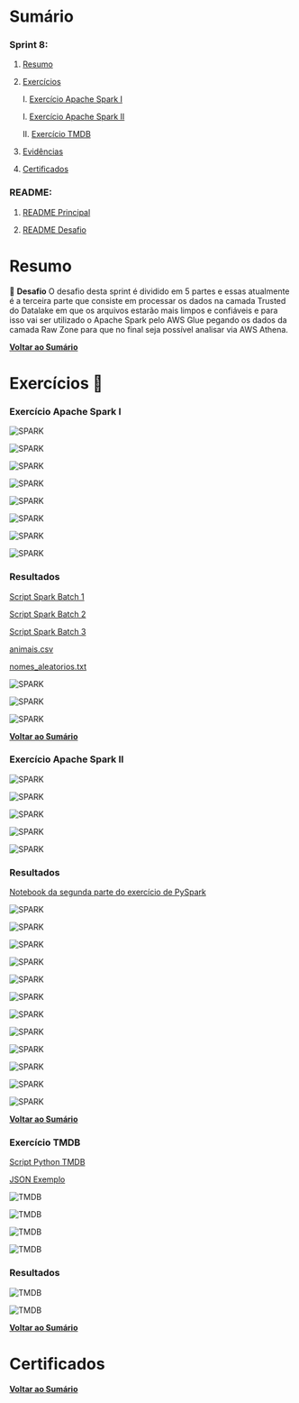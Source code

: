# Sumário

### Sprint 8:

1. [Resumo](#resumo)

2. [Exercícios](#exercícios)

    I.    [Exercício Apache Spark I](#Exercício01)

    I.    [Exercício Apache Spark II](#Exercício02)

    II.   [Exercício TMDB](#Exercício03)

3. [Evidências](#evidências)

4. [Certificados](#certificados)

### README:

1. [README Principal](../README.md)

2. [README Desafio](<Desafio/README.md>)

# Resumo

🎯 **Desafio** O desafio desta sprint é dividido em 5 partes e essas atualmente é a terceira parte que consiste em processar os dados na camada Trusted do Datalake em que os arquivos estarão mais limpos e confiáveis e para isso vai ser utilizado o Apache Spark pelo AWS Glue pegando os dados da camada Raw Zone para que no final seja possível analisar via AWS Athena.

[**Voltar ao Sumário**](#sumário)

# Exercícios 🥋

<a id="Exercício01"></a>

### Exercício Apache Spark I

![SPARK](<../Sprint 8/Evidencias/Exercicios/PYSPARK/SPRINT_08_01_-_ENUNCIADO_PYSPARK.png>)

![SPARK](<../Sprint 8/Evidencias/Exercicios/PYSPARK/SPRINT_08_02_-_ENUNCIADO_PYSPARK.png>)

![SPARK](<../Sprint 8/Evidencias/Exercicios/PYSPARK/SPRINT_08_03_-_ENUNCIADO_PYSPARK.png>)

![SPARK](<../Sprint 8/Evidencias/Exercicios/PYSPARK/SPRINT_08_04_-_ENUNCIADO_PYSPARK.png>)

![SPARK](<../Sprint 8/Evidencias/Exercicios/PYSPARK/SPRINT_08_05_-_ENUNCIADO_PYSPARK.png>)

![SPARK](<../Sprint 8/Evidencias/Exercicios/PYSPARK/SPRINT_08_06_-_ENUNCIADO_PYSPARK.png>)

![SPARK](<../Sprint 8/Evidencias/Exercicios/PYSPARK/SPRINT_08_07_-_ENUNCIADO_PYSPARK.png>)

![SPARK](<../Sprint 8/Evidencias/Exercicios/PYSPARK/SPRINT_08_08_-_ENUNCIADO_PYSPARK.png>)

### Resultados

[Script Spark Batch 1](<../Sprint 8/Exercicios/SPARK_BATCH/spark_batch_1.py>)

[Script Spark Batch 2](<../Sprint 8/Exercicios/SPARK_BATCH/spark_batch_2.py>)

[Script Spark Batch 3](<../Sprint 8/Exercicios/SPARK_BATCH/spark_batch_3.py>)

[animais.csv](<../Sprint 8/Exercicios/SPARK_BATCH/csv/animais.csv>)

[nomes_aleatorios.txt](<../Sprint 8/Exercicios/SPARK_BATCH/txt/nomes_aleatorios.txt>)

![SPARK](<../Sprint 8/Evidencias/Exercicios/PYSPARK/SPRINT_08_01_-_BATCH_PYSPARK.png>)

![SPARK](<../Sprint 8/Evidencias/Exercicios/PYSPARK/SPRINT_08_02_-_BATCH_PYSPARK.png>)

![SPARK](<../Sprint 8/Evidencias/Exercicios/PYSPARK/SPRINT_08_03_-_BATCH_PYSPARK.png>)

[**Voltar ao Sumário**](#sumário)

<a id="Exercício02"></a>

### Exercício Apache Spark II

![SPARK](<../Sprint 8/Evidencias/Exercicios/PYSPARK/SPRINT_08_04_-_ENUNCIADO_PYSPARK.png>)

![SPARK](<../Sprint 8/Evidencias/Exercicios/PYSPARK/SPRINT_08_05_-_ENUNCIADO_PYSPARK.png>)

![SPARK](<../Sprint 8/Evidencias/Exercicios/PYSPARK/SPRINT_08_06_-_ENUNCIADO_PYSPARK.png>)

![SPARK](<../Sprint 8/Evidencias/Exercicios/PYSPARK/SPRINT_08_07_-_ENUNCIADO_PYSPARK.png>)

![SPARK](<../Sprint 8/Evidencias/Exercicios/PYSPARK/SPRINT_08_08_-_ENUNCIADO_PYSPARK.png>)

### Resultados

[Notebook da segunda parte do exercício de PySpark](<../Sprint 8/Exercicios/SPARK_BATCH/ex_pyspark.ipynb>)

![SPARK](<../Sprint 8/Evidencias/Exercicios/PYSPARK/SPRINT_08_01_-_PYSPARK.png>)

![SPARK](<../Sprint 8/Evidencias/Exercicios/PYSPARK/SPRINT_08_02_-_PYSPARK.png>)

![SPARK](<../Sprint 8/Evidencias/Exercicios/PYSPARK/SPRINT_08_03_-_PYSPARK.png>)

![SPARK](<../Sprint 8/Evidencias/Exercicios/PYSPARK/SPRINT_08_04_-_PYSPARK.png>)

![SPARK](<../Sprint 8/Evidencias/Exercicios/PYSPARK/SPRINT_08_05_-_PYSPARK.png>)

![SPARK](<../Sprint 8/Evidencias/Exercicios/PYSPARK/SPRINT_08_06_-_PYSPARK.png>)

![SPARK](<../Sprint 8/Evidencias/Exercicios/PYSPARK/SPRINT_08_07_-_PYSPARK.png>)

![SPARK](<../Sprint 8/Evidencias/Exercicios/PYSPARK/SPRINT_08_08_-_PYSPARK.png>)

![SPARK](<../Sprint 8/Evidencias/Exercicios/PYSPARK/SPRINT_08_09_-_PYSPARK.png>)

![SPARK](<../Sprint 8/Evidencias/Exercicios/PYSPARK/SPRINT_08_10_-_PYSPARK.png>)

![SPARK](<../Sprint 8/Evidencias/Exercicios/PYSPARK/SPRINT_08_11_-_PYSPARK.png>)

![SPARK](<../Sprint 8/Evidencias/Exercicios/PYSPARK/SPRINT_08_12_-_PYSPARK.png>)

[**Voltar ao Sumário**](#sumário)

<a id="Exercício03"></a>

### Exercício TMDB

[Script Python TMDB](<../Sprint 7/Exercicios/TMDB/ex_tmdb.py>)

[JSON Exemplo](<../Sprint 7/Exercicios/TMDB/JSON/filmes.json>)

![TMDB](<../Sprint 7/Evidencias/Exercicios/TMDB/SPRINT_07_01_API_TMDB_ENUNCIADO.png>)

![TMDB](<../Sprint 7/Evidencias/Exercicios/TMDB/SPRINT_07_02_API_TMDB_ENUNCIADO.png>)

![TMDB](<../Sprint 7/Evidencias/Exercicios/TMDB/SPRINT_07_03_API_TMDB_ENUNCIADO.png>)

![TMDB](<../Sprint 7/Evidencias/Exercicios/TMDB/SPRINT_07_04_API_TMDB_ENUNCIADO.png>)

### Resultados

![TMDB](<../Sprint 7/Evidencias/Exercicios/TMDB/SPRINT_07_01_API_TMDB.png>)

![TMDB](<../Sprint 7/Evidencias/Exercicios/TMDB/SPRINT_07_01_CONTA_TMDB.png>)

[**Voltar ao Sumário**](#sumário)

# Certificados

[**Voltar ao Sumário**](#sumário)
